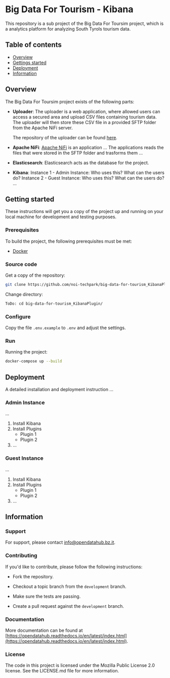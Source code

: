 Big Data For Tourism - Kibana
=============================

This repository is a sub project of the Big Data For Toursim project, which is a analytics platform for analyzing South Tyrols tourism data.

## Table of contents

- [Overview](#overview)
- [Gettings started](#getting-started)
- [Deployment](#deployment)
- [Information](#information)

## Overview

The Big Data For Toursim project exists of the following parts:

- **Uploader**:
    The uploader is a web application, where allowed users can access a secured area and upload CSV files containing tourism data. The uploader will then store these CSV file in a provided SFTP folder from the Apache NiFi server.

    The repository of the uploader can be found [here](https://github.com/noi-techpark/big-data-for-tourism).

- **Apache NiFi**:
    [Apache NiFi](https://nifi.apache.org/) is an application ... The applications reads the files that were stored in the SFTP folder and trasforms them ...

- **Elasticsearch**:
    Elasticsearch acts as the database for the project.

- **Kibana**:
    Instance 1 - Admin Instance: Who uses this? What can the users do?
    Instance 2 - Guest Instance: Who uses this? What can the users do?
    ...

## Getting started

These instructions will get you a copy of the project up and running
on your local machine for development and testing purposes.

### Prerequisites

To build the project, the following prerequisites must be met:

- [Docker](https://docker.com/)

### Source code

Get a copy of the repository:

```bash
git clone https://github.com/noi-techpark/big-data-for-tourism_KibanaPlugin.git
```

Change directory:

```bash
ToDo: cd big-data-for-tourism_KibanaPlugin/
```

### Configure

Copy the file `.env.example` to `.env` and adjust the settings.

### Run

Running the project:

```bash
docker-compose up --build
```

## Deployment

A detailed installation and deployment instruction ...

### Admin Instance

...

1. Install Kibana
2. Install Plugins
    - Plugin 1
    - Plugin 2
3. ...

### Guest Instance

...

1. Install Kibana
2. Install Plugins
    - Plugin 1
    - Plugin 2
3. ...

## Information

### Support

For support, please contact [info@opendatahub.bz.it](mailto:info@opendatahub.bz.it).

### Contributing

If you'd like to contribute, please follow the following instructions:

- Fork the repository.

- Checkout a topic branch from the `development` branch.

- Make sure the tests are passing.

- Create a pull request against the `development` branch.

### Documentation

More documentation can be found at [https://opendatahub.readthedocs.io/en/latest/index.html](https://opendatahub.readthedocs.io/en/latest/index.html).

### License

The code in this project is licensed under the Mozilla Public License 2.0 license. See the LICENSE.md file for more information.
